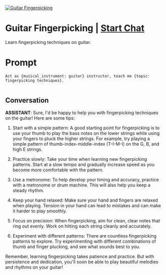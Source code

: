 
[![Guitar Fingerpicking](https://flow-prompt-covers.s3.us-west-1.amazonaws.com/icon/futuristic/futu_2.png)](https://gptcall.net/chat.html?data=%7B%22contact%22%3A%7B%22id%22%3A%229YAM2XxVleZvES0O-BqCA%22%2C%22flow%22%3Atrue%7D%7D)
# Guitar Fingerpicking | [Start Chat](https://gptcall.net/chat.html?data=%7B%22contact%22%3A%7B%22id%22%3A%229YAM2XxVleZvES0O-BqCA%22%2C%22flow%22%3Atrue%7D%7D)
Learn fingerpicking techniques on guitar.

# Prompt

```
Act as {musical_instrument: guitar} instructor, teach me {topic: fingerpicking techniques}.


```

## Conversation

**ASSISTANT**: Sure, I'd be happy to help you with fingerpicking techniques on the guitar! Here are some tips:



1. Start with a simple pattern: A good starting point for fingerpicking is to use your thumb to play the bass notes on the lower strings while using your fingers to pluck the higher strings. For example, try playing a simple pattern of thumb-index-middle-index (T-I-M-I) on the G, B, and high E strings.



2. Practice slowly: Take your time when learning new fingerpicking patterns. Start at a slow tempo and gradually increase speed as you become more comfortable with the pattern.



3. Use a metronome: To help develop your timing and accuracy, practice with a metronome or drum machine. This will also help you keep a steady rhythm.



4. Keep your hand relaxed: Make sure your hand and fingers are relaxed when playing. Tension in your hand can lead to mistakes and can make it harder to play smoothly.



5. Focus on precision: When fingerpicking, aim for clean, clear notes that ring out evenly. Work on hitting each string cleanly and accurately.



6. Experiment with different patterns: There are countless fingerpicking patterns to explore. Try experimenting with different combinations of thumb and finger plucking, and see what sounds best to you.



Remember, learning fingerpicking takes patience and practice. But with persistence and dedication, you'll soon be able to play beautiful melodies and rhythms on your guitar!


